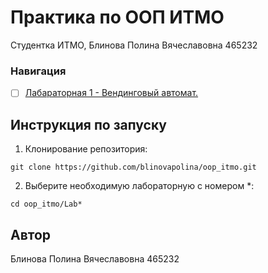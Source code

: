# Практика по ООП ИТМО
Студентка ИТМО, Блинова Полина Вячеславовна 465232
### Навигация

- [ ] [Лабараторная 1 - Вендинговый автомат. ](Lab1)

## Инструкция по запуску
1. Клонирование репозитория:
  ```
  git clone https://github.com/blinovapolina/oop_itmo.git
  ```
2. Выберите необходимую лабораторную с номером *:
  ```
  cd oop_itmo/Lab*
  ```

## Автор
 Блинова Полина Вячеславовна 465232
